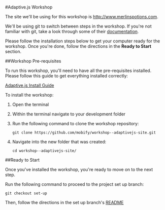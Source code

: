 #Adaptive.js Workshop

The site we'll be using for this workshop is http://www.merlinspotions.com.

We'll be using git to switch between steps in the workshop. If you're not familiar with git, take a look through some of their [documentation](http://git-scm.com/documentation).

Please follow the installation steps below to get your computer ready for the workshop. Once you're done, follow the directions in the **Ready to Start** section. 

##Workshop Pre-requisites

To run this workshop, you'll need to have all the pre-requisites installed. Please follow this guide to get everything installed correctly:

[Adaptive.js Install Guide](https://cloud.mobify.com/docs/adaptivejs/install-guide/)


To install the workshop:

1. Open the terminal
2. Within the terminal navigate to your development folder
3. Run the following command to clone the workshop repository:

    ```
    git clone https://github.com/mobify/workshop--adaptivejs-site.git
    ```

4. Navigate into the new folder that was created:
    ```
    cd workshop--adaptivejs-site/
    ```


##Ready to Start

Once you've installed the workshop, you're ready to move on to the next step. 

Run the following command to proceed to the project set up branch:

```
git checkout set-up
```

Then, follow the directions in the set up branch's [README](https://github.com/mobify/workshop--adaptivejs-site/blob/set-up/README.md)
